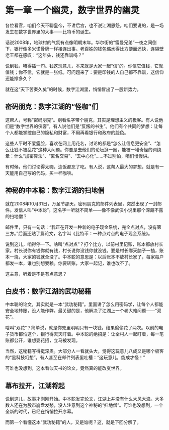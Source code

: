 # 第一章 一个幽灵，数字世界的幽灵

各位看官，咱们今天不聊皇帝，不讲后宫，也不说江湖恩怨。咱们要说的，是一场发生在数字世界里的大事——比特币的诞生。

话说2008年，地球村的气氛有点像明朝末年。华尔街的“雷曼兄弟”一夜之间倒下，银行像多米诺骨牌一样接连出事。老百姓的钱包缩水得比方便面还快，连隔壁老王都在感叹：“这年头，钱还靠谱吗？”

说到钱，咱得插一句。钱这玩意儿，本来就是大家一起“信”的。你信它值钱，它就值钱；你不信，它就是一张纸。可问题来了：要是印钱的人自己都不靠谱，这信仰还能撑多久？

就在这“天下苦秦久矣”的时候，数字江湖里，悄悄冒出了一股新势力。

## 密码朋克：数字江湖的“怪咖”们

这帮人，号称“密码朋克”。别看名字带个朋克，其实是理想主义的极客。有人说他们是“数字世界的侠客”，有人说他们是“反叛的书生”。他们有个共同的梦想：让每个人都能掌控自己的隐私和财富，不用再看银行和政府的脸色。

这些人平时不爱露脸，喜欢在网上用花名，讨论的都是“怎么让信息更安全”、“怎么让钱不被乱花”这种大问题。你要是去他们的论坛逛一圈，能被一堆奇怪的词绕晕：什么“加密算法”、“匿名交易”、“去中心化”……不过别怕，咱们慢慢讲。

有时候，他们讨论得太嗨，连饭都忘了吃。有人说，这帮人最大的梦想，就是有一天能用自己写的代码，买一杯咖啡。

## 神秘的中本聪：数字江湖的扫地僧

就在2008年10月31日，万圣节那天，密码朋克的邮件列表里，突然出现了一封邮件。发信人叫“中本聪”。这名字一听就不简单——像不像武侠小说里那个深藏不露的扫地僧？

邮件里，只有一句话：“我正在开发一种新的电子现金系统，完全点对点，没有第三方。”后面还贴了篇论文，名字叫《比特币：一种点对点的电子现金系统》。

说到这儿，咱得停一下。啥叫“点对点”？打个比方，以前村里记账，账本都放村长家。村长说你有钱你就有钱，村长说你没钱你就没钱。要是村长哪天脑子一抽，账本一烧，大家的钱就全没了。中本聪的意思是：以后账本不放村长家了，每家每户都发一本，谁也别想耍赖。你要转账，大家一起记，谁也改不了。

这主意，听着是不是有点意思？

## 白皮书：数字江湖的武功秘籍

中本聪的论文，其实就是一本“武功秘籍”。里面讲了怎么用密码学，让每个人都能安全地转账，没人能作弊。最关键的是，他解决了江湖上一个老大难问题——“双花”。

啥叫“双花”？简单说，就是你兜里明明只有一块钱，结果偷偷花了两次。以前的电子货币都怕这个，银行得天天盯着。中本聪的绝招是：让全村人一起盯着，每一笔账都公开，谁想耍花招，立马被发现。

当然，这秘籍写得挺深奥。大部分人一看就头大，觉得这玩意儿八成又是哪个极客的“黑科技幻想”。有人甚至在邮件列表里吐槽：“这玩意儿，能成才怪！”

可谁也没想到，这本看似天书的论文，竟然真的能改变世界。

## 幕布拉开，江湖将起

说到这儿，故事才刚刚开始。中本聪发完论文，江湖上并没有什么大风大浪。大多数人还在为股市崩盘发愁，没人注意到这个神秘的“扫地僧”。可谁也没想到，一个全新的时代，已经在悄悄拉开序幕。

而第一个看懂这本“武功秘籍”的人，又是谁呢？这，就是下回分解了。 